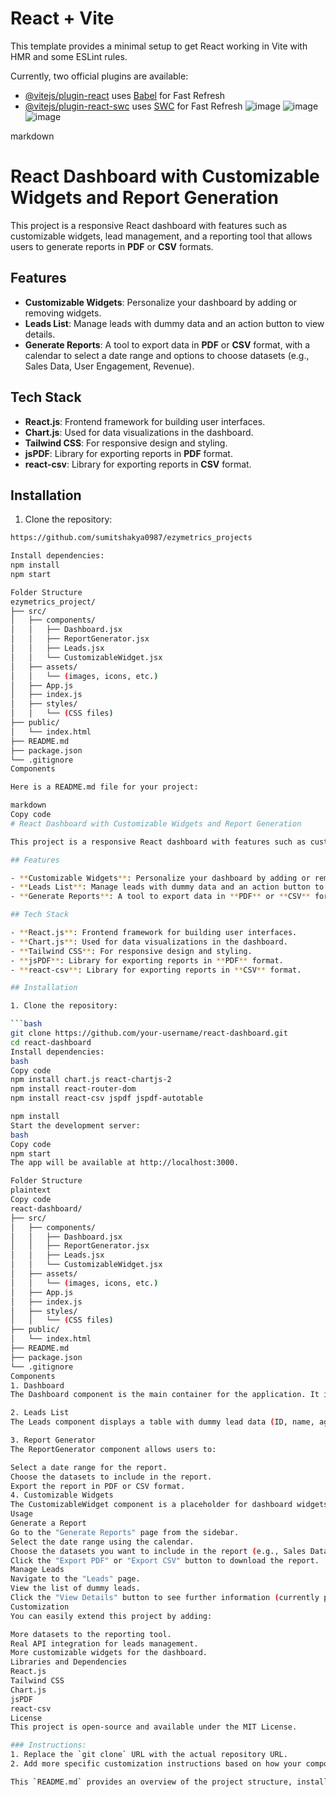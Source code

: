 # React + Vite

This template provides a minimal setup to get React working in Vite with HMR and some ESLint rules.

Currently, two official plugins are available:

- [@vitejs/plugin-react](https://github.com/vitejs/vite-plugin-react/blob/main/packages/plugin-react/README.md) uses [Babel](https://babeljs.io/) for Fast Refresh
- [@vitejs/plugin-react-swc](https://github.com/vitejs/vite-plugin-react-swc) uses [SWC](https://swc.rs/) for Fast Refresh
![image](https://github.com/user-attachments/assets/3f712e75-c9d5-4212-84de-8a9785ff40f7)
![image](https://github.com/user-attachments/assets/23a0ecf9-af3c-4ee8-8f17-d54d43af04e0)
![image](https://github.com/user-attachments/assets/70a64b65-ffc2-4434-8612-00135f494547)

markdown
# React Dashboard with Customizable Widgets and Report Generation

This project is a responsive React dashboard with features such as customizable widgets, lead management, and a reporting tool that allows users to generate reports in **PDF** or **CSV** formats.

## Features

- **Customizable Widgets**: Personalize your dashboard by adding or removing widgets.
- **Leads List**: Manage leads with dummy data and an action button to view details.
- **Generate Reports**: A tool to export data in **PDF** or **CSV** format, with a calendar to select a date range and options to choose datasets (e.g., Sales Data, User Engagement, Revenue).

## Tech Stack

- **React.js**: Frontend framework for building user interfaces.
- **Chart.js**: Used for data visualizations in the dashboard.
- **Tailwind CSS**: For responsive design and styling.
- **jsPDF**: Library for exporting reports in **PDF** format.
- **react-csv**: Library for exporting reports in **CSV** format.

## Installation

1. Clone the repository:

```bash
https://github.com/sumitshakya0987/ezymetrics_projects

Install dependencies:
npm install
npm start

Folder Structure
ezymetrics_project/
├── src/
│   ├── components/
│   │   ├── Dashboard.jsx
│   │   ├── ReportGenerator.jsx
│   │   ├── Leads.jsx
│   │   └── CustomizableWidget.jsx
│   ├── assets/
│   │   └── (images, icons, etc.)
│   ├── App.js
│   ├── index.js
│   ├── styles/
│   │   └── (CSS files)
├── public/
│   └── index.html
├── README.md
├── package.json
└── .gitignore
Components

Here is a README.md file for your project:

markdown
Copy code
# React Dashboard with Customizable Widgets and Report Generation

This project is a responsive React dashboard with features such as customizable widgets, lead management, and a reporting tool that allows users to generate reports in **PDF** or **CSV** formats.

## Features

- **Customizable Widgets**: Personalize your dashboard by adding or removing widgets.
- **Leads List**: Manage leads with dummy data and an action button to view details.
- **Generate Reports**: A tool to export data in **PDF** or **CSV** format, with a calendar to select a date range and options to choose datasets (e.g., Sales Data, User Engagement, Revenue).

## Tech Stack

- **React.js**: Frontend framework for building user interfaces.
- **Chart.js**: Used for data visualizations in the dashboard.
- **Tailwind CSS**: For responsive design and styling.
- **jsPDF**: Library for exporting reports in **PDF** format.
- **react-csv**: Library for exporting reports in **CSV** format.

## Installation

1. Clone the repository:

```bash
git clone https://github.com/your-username/react-dashboard.git
cd react-dashboard
Install dependencies:
bash
Copy code
npm install chart.js react-chartjs-2
npm install react-router-dom
npm install react-csv jspdf jspdf-autotable

npm install
Start the development server:
bash
Copy code
npm start
The app will be available at http://localhost:3000.

Folder Structure
plaintext
Copy code
react-dashboard/
├── src/
│   ├── components/
│   │   ├── Dashboard.jsx
│   │   ├── ReportGenerator.jsx
│   │   ├── Leads.jsx
│   │   └── CustomizableWidget.jsx
│   ├── assets/
│   │   └── (images, icons, etc.)
│   ├── App.js
│   ├── index.js
│   ├── styles/
│   │   └── (CSS files)
├── public/
│   └── index.html
├── README.md
├── package.json
└── .gitignore
Components
1. Dashboard
The Dashboard component is the main container for the application. It includes a sidebar for navigation and displays the selected page (e.g., Leads, Generate Reports).

2. Leads List
The Leads component displays a table with dummy lead data (ID, name, age, email) and a button to view details for each lead.

3. Report Generator
The ReportGenerator component allows users to:

Select a date range for the report.
Choose the datasets to include in the report.
Export the report in PDF or CSV format.
4. Customizable Widgets
The CustomizableWidget component is a placeholder for dashboard widgets, allowing users to modify their dashboard by adding/removing widgets.
Usage
Generate a Report
Go to the "Generate Reports" page from the sidebar.
Select the date range using the calendar.
Choose the datasets you want to include in the report (e.g., Sales Data, User Engagement).
Click the "Export PDF" or "Export CSV" button to download the report.
Manage Leads
Navigate to the "Leads" page.
View the list of dummy leads.
Click the "View Details" button to see further information (currently placeholder functionality).
Customization
You can easily extend this project by adding:

More datasets to the reporting tool.
Real API integration for leads management.
More customizable widgets for the dashboard.
Libraries and Dependencies
React.js
Tailwind CSS
Chart.js
jsPDF
react-csv
License
This project is open-source and available under the MIT License.

### Instructions:
1. Replace the `git clone` URL with the actual repository URL.
2. Add more specific customization instructions based on how your components are integrated and used in your actual project.

This `README.md` provides an overview of the project structure, installation instructions, and a brief explanation of each major component. It also includes instructions for running the project and customizing it.
